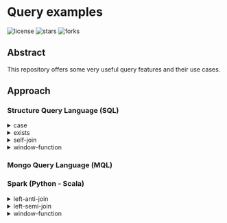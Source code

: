 # Query examples

![license](https://img.shields.io/github/license/nitsvutt/query-examples)
![stars](https://img.shields.io/github/stars/nitsvutt/query-examples)
![forks](https://img.shields.io/github/forks/nitsvutt/query-examples)

## Abstract

This repository offers some very useful query features and their use cases.

## Approach

### Structure Query Language (SQL)

<details><summary>case</summary>
    <ul>
        <li>
            <a href="https://github.com/nitsvutt/query-examples/blob/main/sql/case/triangle-types">Triangle types</a>
        </li>
    </ul>
</details>

<details><summary>exists</summary>
    <ul>
        <li>
            <a href="https://github.com/nitsvutt/query-examples/tree/main/sql/exists/devision">Division</a>
        </li>
    </ul>
</details>

<details><summary>self-join</summary>
    <ul>
        <li>
            <a href="https://github.com/nitsvutt/query-examples/blob/main/sql/self-join/consecutive-days">Consecutive days</a>
        </li>
        <li>
            <a href="https://github.com/nitsvutt/query-examples/blob/main/sql/self-join/chatbot-responses">Chatbot responses</a>
        </li>
    </ul>
</details>

<details><summary>window-function</summary>
    <ul>
        <li>
            <a href="https://github.com/nitsvutt/query-examples/blob/main/sql/window_function/dense-rank">Dense rank</a>
        </li>
    </ul>
</details>

### Mongo Query Language (MQL)

### Spark (Python - Scala)

<details><summary>left-anti-join</summary>
    <ul>
        <li>
            <a href="https://github.com/nitsvutt/query-examples/tree/main/spark/left-anti-join/irrelevant-users">Irrelevant users</a>
        </li>
    </ul>
</details>

<details><summary>left-semi-join</summary>
    <ul>
        <li>
            <a href="https://github.com/nitsvutt/query-examples/tree/main/spark/left-semi-join/relevant-users">Relevant users</a>
        </li>
    </ul>
</details>

<details><summary>window-function</summary>
    <ul>
        <li>
            <a href="https://github.com/nitsvutt/query-examples/tree/main/spark/window-function/dense-rank">Dense rank</a>
        </li>
    </ul>
</details>
